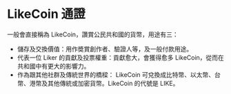# LikeCoin 通證

一般會直接稱為 LikeCoin，讚賞公民共和國的貨幣，用途有三：

* 儲存及交換價值：用作奬賞創作者、驗證人等，及一般付款用途。
* 代表一位 Liker 的貢獻及投票權重：貢獻愈大，會獲得愈多 LikeCoin，從而在共和國中有更大的影響力。
* 作為跟其他社群及傳統世界的橋樑： LikeCoin 可兌換成比特幣、以太幣、台幣、港幣及其他傳統或加密貨幣。LikeCoin 的代號是 LIKE。



